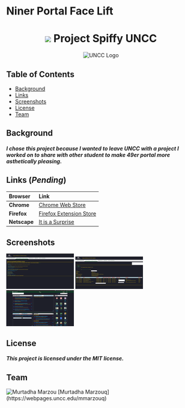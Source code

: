 # Niner Portal Face Lift

# <h1 align='center'><img src='https://emojis.slackmojis.com/emojis/images/1577982316/7421/typingcat.gif?1577982316' width=30/> Project Spiffy UNCC</h1>



<p align="center" ><img width=100 src="https://i.pinimg.com/564x/b0/48/e3/b048e3fe8ce574e87faba2d9e240645f--team-logo-brand-identity.jpg" alt="UNCC Logo"></p>



## Table of Contents

- [Background](#background)
- [Links](#Links)
- [Screenshots](#Screenshots)
- [License](#license)
- [Team](#Team)


## Background

##### I chose this project because I wanted to leave UNCC with a project I worked on to share with other student to make 49er portal more asthetically pleasing. 




## Links (***Pending***)
| Browser    | Link                                                                                           |
|:----------|:--------------------------------------------------------------------------------------------------|
| **Chrome**  |  <a href="https://chrome.google.com/webstore/category/extensions"> Chrome Web Store </a> |
| **Firefox**  | <a href="https://addons.mozilla.org/en-US/firefox/addon/niner-portal-theme/"> Firefox Extension Store </a>   |
| **Netscape** | <a href="https://i.imgflip.com/12kxne.jpg"> It is a Surprise </a> |


## Screenshots
<img  width=180 src="https://raw.githubusercontent.com/MurtadhaM/UNCC-Extension-Code/main/Screenshots/1.png" alt="1st ">

<img  width=180 src="https://raw.githubusercontent.com/MurtadhaM/UNCC-Extension-Code/main/Screenshots/2.png" alt="2nd ">

<img  width=180 src="https://raw.githubusercontent.com/MurtadhaM/UNCC-Extension-Code/main/Screenshots/3.png" alt="3rd ">




## License
##### This project is licensed under the MIT license.


## Team
<img  width=180 src="https://webpages.uncc.edu/mmarzouq/assets/img/background.jpg" alt="Murtadha Marzou ">
[Murtadha Marzouq](https://webpages.uncc.edu/mmarzouq)
